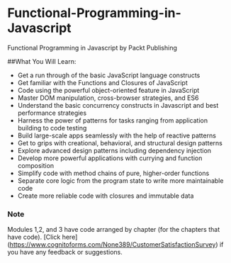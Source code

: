 # Functional-Programming-in-Javascript
Functional Programming in Javascript by Packt Publishing


##What You Will Learn:
*	Get a run through of the basic JavaScript language constructs
*	Get familiar with the Functions and Closures of JavaScript
*	Code using the powerful object-oriented feature in JavaScript
*	Master DOM manipulation, cross-browser strategies, and ES6
*	Understand the basic concurrency constructs in Javascript and best performance strategies
*	Harness the power of patterns for tasks ranging from application building to code testing
*	Build large-scale apps seamlessly with the help of reactive patterns
*	Get to grips with creational, behavioral, and structural design patterns
*	Explore advanced design patterns including dependency injection
*	Develop more powerful applications with currying and function composition
*	Simplify code with method chains of pure, higher-order functions
*	Separate core logic from the program state to write more maintainable code
*	Create more reliable code with closures and immutable data


### Note
 Modules 1,2, and 3 have code arranged by chapter (for the chapters that have code). [Click here] (https://www.cognitoforms.com/None389/CustomerSatisfactionSurvey) if you have any feedback or suggestions.
